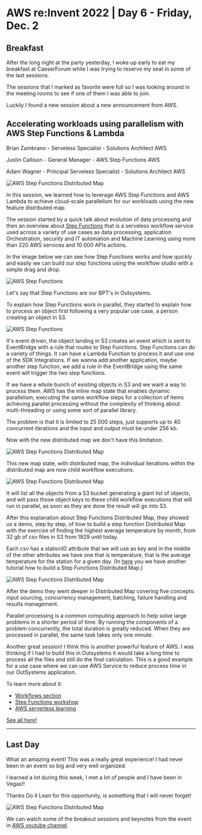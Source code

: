 # AWS re:Invent 2022 | Day 6 - Friday, Dec. 2

## Breakfast

After the long night at the party yesterday, I woke up early to eat my breakfast at CaeserForum while I was trying to reserve my seat in some of the last sessions.

The sessions that I marked as favorite were full so I was looking around in the meeting rooms to see if one of them I was able to join.

Luckily I found a new session about a new announcement from AWS.

## Accelerating workloads using parallelism with AWS Step Functions & Lambda

Brian Zambrano - Serveless Specialist - Solutions Architect AWS

Justin Callison - General Manager - AWS Step Functions AWS

Adam Wagner - Principal Serveless Specialist - Solutions Architect AWS

![AWS Step Functions Distributed Map](../Images/AWS/day6/IMG_8913.jpeg)


In this session, we learned how to leverage AWS Step Functions and AWS Lambda to achieve cloud-scale parallelism for our workloads using the new feature distributed map.


The session started by a quick talk about evolution of data processing and then an overview about [Step Functions](https://docs.aws.amazon.com/step-functions/latest/dg/welcome.html) that is a serveless workflow service used across a variety of use cases as data processing, application Orchestration, security and IT automation and Machine Learning using more than 220 AWS services and 10 000 APIs actions.

In the image below we can see how Step Functions works and how quickly and easily we can build our step functions using the workflow studio with a simple drag and drop.

![AWS Step Functions](../Images/AWS/day6/IMG_8919.jpeg)

Let's say that Step Functions are our BPT's in Outsystems.

To explain how Step Functions work in parallel, they started to explain how to process an object first following a very popular use case, a person creating an object in S3.

![AWS Step Functions](../Images/AWS/day6/IMG_8925.jpeg)

It's event driven, the object landing in S3 creates an event which is sent to EventBridge with a rule that routes to Step Functions.
Step Functions can do a variety of things. It can have a Lambda Function to process it and use one of the SDK Integrations. If we wanna add another application, maybe another step function, we add a rule in the EventBridge using the same event will trigger the two step functions.

If we have a whole bunch of existing objects in S3 and we want a way to process them. AWS has the inline map state that enables dynamic parallelism, executing the same workflow steps for a collection of items achieving parallel processing without the complexity of thinking about multi-threading or using some sort of parallel library.

The problem is that it is limited to 25 000 steps, just supports up to 40 concurrent iterations and the input and output must be under 256 kb.

Now with the new distributed map we don't have this limitation.

![AWS Step Functions Distributed Map](../Images/AWS/day6/IMG_8929.jpeg)

This new map state, with distributed map, the individual iterations within the distributed map are now child workflow executions.

![AWS Step Functions Distributed Map](../Images/AWS/day6/IMG_8932.jpeg)

It will list all the objects from a S3 bucket generating a giant list of objects, and will pass those object keys to these child workflow executions that will run in parallel, as soon as they are done the result will go into S3.

After this explanation about Step Functions Distributed Map, they showed us a demo, step by step, of how to build a step function Distributed Map with the exercise of finding the highest average temperature by month, from 32 gb of csv files in S3 from 1929 until today.

Each csv has a stationID attribute that we will use as key and in the middle of the other attributes we have one that is temperature, that is the average temperature for the station for a given day. (In [here](https://aws.amazon.com/pt/blogs/aws/step-functions-distributed-map-a-serverless-solution-for-large-scale-parallel-data-processing/) you we have another tutorial how to build a Step Functions Distributed Map.)


![AWS Step Functions Distributed Map](../Images/AWS/day6/IMG_8935.jpeg)


After the demo they went deeper in Distributed Map covering five concepts: input sourcing, concurrency management, batching, failure handling and results management.


Parallel processing is a common computing approach to help solve large problems in a shorter period of time. By running the components of a problem concurrently, the total duration is greatly reduced. When they are processed in parallel, the same task takes only one minute.

Another great session! I think this is another powerful feature of AWS. I was thinking if I had to build this in Outsystems it would take a long time to process all the files and still do the final calculation.
This is a good example for a use case where we can use AWS Service to reduce process time in our OutSystems application.

To learn more about it:
- [Workflows section](https://serverlessland.com/workflows)
- [Step Functions workshop](https://catalog.workshops.aws/stepfunctions/en-US/getting-started)
- [AWS serverless learning](https://aws.amazon.com/pt/training/learn-about/serverless/)



[See all here!](https://youtu.be/SG6_oy72hh4)

----

## Last Day

What an amazing event! This was a really great experience! 
I had never been in an event so big and very well organized.

I learned a lot during this week, I met a lot of people and I have been in Vegas!!

Thanks Do it Lean for this opportunity, is something that I will never forget!


![AWS Step Functions Distributed Map](../Images/AWS/day6/IMG_8502.jpeg)


We can watch some of the breakout sessions and keynotes from the event in [AWS youtube channel](https://www.youtube.com/@AWSEventsChannel). 

